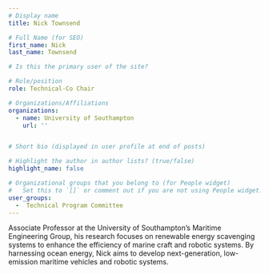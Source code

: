 ```yaml
---
# Display name
title: Nick Townsend

# Full Name (for SEO)
first_name: Nick
last_name: Townsend

# Is this the primary user of the site?

# Role/position
role: Technical-Co Chair

# Organizations/Affiliations
organizations:
  - name: University of Southampton
    url: ''


# Short bio (displayed in user profile at end of posts)

# Highlight the author in author lists? (true/false)
highlight_name: false

# Organizational groups that you belong to (for People widget)
#   Set this to `[]` or comment out if you are not using People widget.
user_groups:
  -  Technical Program Committee
---
```


Associate Professor at the University of Southampton’s Maritime Engineering Group, his research focuses on renewable energy scavenging systems to enhance the efficiency of marine craft and robotic systems. By harnessing ocean energy, Nick aims to develop next-generation, low-emission maritime vehicles and robotic systems.